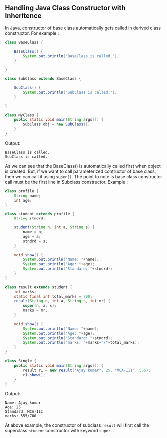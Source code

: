 ## Handling Java Class Constructor with Inheritence

In Java, constructor of base class automatically gets called in derived class constructor. For example :
```java
class BaseClass {

	BaseClass() {
		System.out.println("BaseClass is called.");
	}	

}

class SubClass extends BaseClass {

	SubClass() {
		System.out.println("SubClass is called.");
	}

}

class MyClass {
	public static void main(String args[]) {
		SubClass obj = new SubClass();
	}
}
```
Output:
```console
BaseClass is called.
SubClass is called.
```
As we can see that the BaseClass() is automatically called first when object is created. But, if we want to call parameterized contructor of base class, then we can call it using `super()`. The point to note is base class constructor call must be the first line in Subclass constructor. Example :   
```java
class profile {
    String name;
    int age;
}

class student extends profile {
    String stndrd;

    student(String n, int a, String s) {
        name = n;
        age = a;
        stndrd = s; 
    }

    void show() {
        System.out.println("Name: "+name);
        System.out.println("Age: "+age);
        System.out.println("Standard: "+stndrd);
    }
}

class result extends student {
    int marks;
    static final int total_marks = 700;
    result(String n, int a, String s, int mr) {
        super(n, a, s);
        marks = mr;
    }

    void show() {
        System.out.println("Name: "+name);
        System.out.println("Age: "+age);
        System.out.println("Standard: "+stndrd);
        System.out.println("marks: "+marks+"/"+total_marks);
    }
}

class Single {
    public static void main(String args[]) {
        result r1 = new result("Ajay kumar", 25, "MCA-III", 555);
        r1.show();
    }
}
```
Output:
```console
Name: Ajay kumar
Age: 25
Standard: MCA-III
marks: 555/700
```
At above example, the constructor of  subclass `result` will first call the superclass `student` constructor with keyword `super`.
